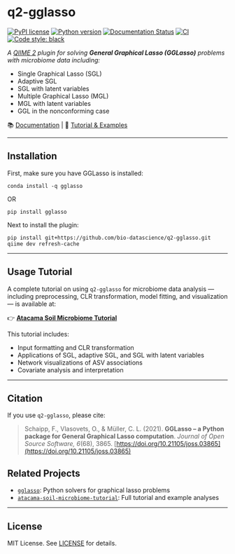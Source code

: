 # q2-gglasso
[![PyPI license](https://img.shields.io/pypi/l/gglasso.svg)](https://pypi.python.org/pypi/gglasso/)
[![Python version](https://img.shields.io/badge/python-%3E3.6-blue)](https://www.python.org/)
[![Documentation Status](https://readthedocs.org/projects/gglasso/badge/?version=latest)](http://gglasso.readthedocs.io/?badge=latest)
[![CI](https://github.com/Vlasovets/q2-gglasso/actions/workflows/ci.yml/badge.svg?branch=dev&event=push)](https://github.com/Vlasovets/q2-gglasso/actions/workflows/ci.yml)
[![Code style: black](https://img.shields.io/badge/code%20style-black-000000.svg)](https://github.com/psf/black)

*A [QIIME 2](https://qiime2.org) plugin for solving **General Graphical Lasso (GGLasso)** problems with microbiome data including:*

- Single Graphical Lasso (SGL)
- Adaptive SGL
- SGL with latent variables
- Multiple Graphical Lasso (MGL)
- MGL with latent variables
- GGL in the nonconforming case

📚 [Documentation](https://gglasso.readthedocs.io/en/latest/) |
📂 [Tutorial & Examples](https://github.com/Vlasovets/atacama-soil-microbiome-tutorial)

---

## Installation

First, make sure you have GGLasso is installed:

```
conda install -q gglasso
```

OR

```
pip install gglasso
```

Next to install the plugin:

```
pip install git+https://github.com/bio-datascience/q2-gglasso.git
qiime dev refresh-cache
```

---

## Usage Tutorial

A complete tutorial on using `q2-gglasso` for microbiome data analysis — including preprocessing, CLR transformation, model fitting, and visualization — is available at:

👉 **[Atacama Soil Microbiome Tutorial](https://github.com/Vlasovets/atacama-soil-microbiome-tutorial)**

This tutorial includes:

- Input formatting and CLR transformation
- Applications of SGL, adaptive SGL, and SGL with latent variables
- Network visualizations of ASV associations
- Covariate analysis and interpretation

---

## Citation

If you use `q2-gglasso`, please cite:

> Schaipp, F., Vlasovets, O., & Müller, C. L. (2021). **GGLasso – a Python package for General Graphical Lasso computation**. *Journal of Open Source Software, 6*(68), 3865. [https://doi.org/10.21105/joss.03865](https://doi.org/10.21105/joss.03865)

## Related Projects

- [`gglasso`](https://github.com/Vlasovets/gglasso): Python solvers for graphical lasso problems
- [`atacama-soil-microbiome-tutorial`](https://github.com/Vlasovets/atacama-soil-microbiome-tutorial): Full tutorial and example analyses

---

## License

MIT License. See [LICENSE](./LICENSE) for details.